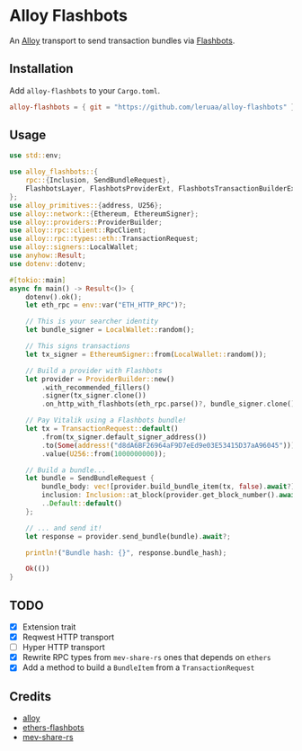 # Alloy Flashbots

An [Alloy] transport to send transaction bundles via [Flashbots].

[Alloy]: https://github.com/alloy-rs/alloy
[Flashbots]: https://docs.flashbots.net/

## Installation

Add `alloy-flashbots` to your `Cargo.toml`.

```toml
alloy-flashbots = { git = "https://github.com/leruaa/alloy-flashbots" }
```

## Usage

```rust
use std::env;

use alloy_flashbots::{
    rpc::{Inclusion, SendBundleRequest},
    FlashbotsLayer, FlashbotsProviderExt, FlashbotsTransactionBuilderExt,
};
use alloy_primitives::{address, U256};
use alloy::network::{Ethereum, EthereumSigner};
use alloy::providers::ProviderBuilder;
use alloy::rpc::client::RpcClient;
use alloy::rpc::types::eth::TransactionRequest;
use alloy::signers::LocalWallet;
use anyhow::Result;
use dotenv::dotenv;

#[tokio::main]
async fn main() -> Result<()> {
    dotenv().ok();
    let eth_rpc = env::var("ETH_HTTP_RPC")?;

    // This is your searcher identity
    let bundle_signer = LocalWallet::random();

    // This signs transactions
    let tx_signer = EthereumSigner::from(LocalWallet::random());

    // Build a provider with Flashbots
    let provider = ProviderBuilder::new()
        .with_recommended_fillers()
        .signer(tx_signer.clone())
        .on_http_with_flashbots(eth_rpc.parse()?, bundle_signer.clone());

    // Pay Vitalik using a Flashbots bundle!
    let tx = TransactionRequest::default()
        .from(tx_signer.default_signer_address())
        .to(Some(address!("d8dA6BF26964aF9D7eEd9e03E53415D37aA96045"))) // vitalik.eth
        .value(U256::from(1000000000));

    // Build a bundle...
    let bundle = SendBundleRequest {
        bundle_body: vec![provider.build_bundle_item(tx, false).await?],
        inclusion: Inclusion::at_block(provider.get_block_number().await? + 1),
        ..Default::default()
    };

    // ... and send it!
    let response = provider.send_bundle(bundle).await?;

    println!("Bundle hash: {}", response.bundle_hash);

    Ok(())
}
```

## TODO

- [x] Extension trait
- [x] Reqwest HTTP transport
- [ ] Hyper HTTP transport
- [x] Rewrite RPC types from `mev-share-rs` ones that depends on `ethers`
- [x] Add a method to build a `BundleItem` from a `TransactionRequest`

## Credits

- [alloy]
- [ethers-flashbots]
- [mev-share-rs]

[alloy]: https://github.com/alloy-rs
[ethers-flashbots]: https://github.com/onbjerg/ethers-flashbots
[mev-share-rs]: https://github.com/paradigmxyz/mev-share-rs